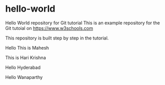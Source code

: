 # hello-world
Hello World repository for Git tutorial
This is an example repository for the Git tutoial on https://www.w3schools.com

This repository is built step by step in the tutorial.

Hello This is Mahesh

This is Hari Krishna

Hello Hyderabad

Hello Wanaparthy


